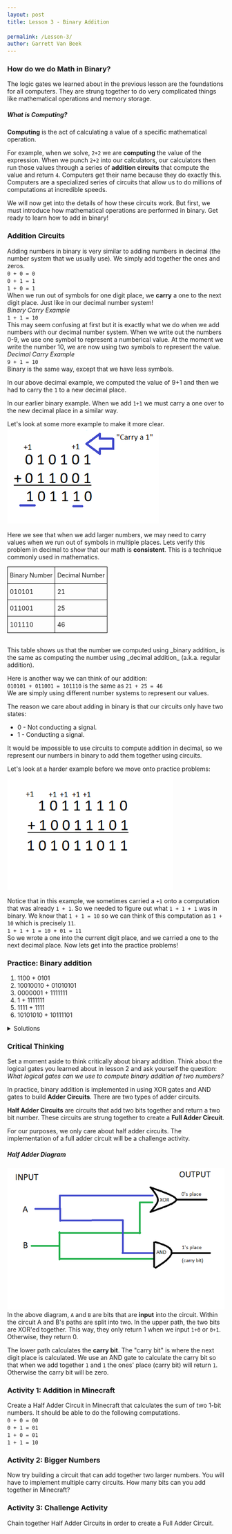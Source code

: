```yaml
---
layout: post
title: Lesson 3 - Binary Addition

permalink: /Lesson-3/
author: Garrett Van Beek
---
```

<!-- style -->
<style type="text/css">
.tg {
  border-collapse:collapse;
  border-spacing:0;
}
.tg td {
  padding:10px 5px;
  border-style:solid;
  border-width:1px;
  overflow:hidden;
  word-break:normal;
  border-color:black;
}
.tg th {
  font-size:14px;
  font-weight:normal;
  padding:10px 5px;
  border-style:solid;
  border-width:1px;
  overflow:hidden;
  word-break:normal;
  border-color:black;
}
.tg .tg-0pky{
  border-color:inherit;text-align:left;vertical-align:top
}
</style>

### How do we do Math in Binary?
The logic gates we learned about in the previous lesson are the foundations for all computers. They are strung together to do very complicated things like mathematical operations and memory storage.

##### What is Computing?
__Computing__ is the act of calculating a value of a specific mathematical operation.

For example, when we solve, `2+2` we are __computing__ the value of the expression. When we punch `2+2` into our calculators, our calculators then run those values through a series of __addition circuits__ that compute the value and return `4`. Computers get their name because they do exactly this. Computers are a specialized series of circuits that allow us to do millions of computations at incredible speeds.

We will now get into the details of how these circuits work. But first, we must introduce how mathematical operations are performed in binary. Get ready to learn how to add in binary!

### Addition Circuits
Adding numbers in binary is very similar to adding numbers in decimal (the number system that we usually use). We simply add together the ones and zeros. <br>
`0 + 0 = 0` <br>
`0 + 1 = 1` <br>
`1 + 0 = 1` <br>
When we run out of symbols for one digit place, we __carry__ a one to the next digit place. Just like in our decimal number system! <br>
_Binary Carry Example_ <br> `1 + 1 = 10` <br>
This may seem confusing at first but it is exactly what we do when we add numbers with our decimal number system. When we write out the numbers 0-9, we use one symbol to represent a numberical value. At the moment we write the number 10, we are now using two symbols to represent the value. <br>
_Decimal Carry Example_ <br> `9 + 1 = 10` <br>
Binary is the same way, except that we have less symbols.

In our above decimal example, we computed the value of 9+1 and then we had to carry the `1` to a new decimal place.

In our earlier binary example. When we add `1+1` we must carry a one over to the new decimal place in a similar way.

Let's look at some more example to make it more clear.<br>
![Binary Addidion 1](https://github.com/thegerrit/MinecraftLessons/blob/master/images/binary_addition1.png?raw=true)

Here we see that when we add larger numbers,  we may need to carry values when we run out of symbols in multiple places. Lets verify this problem in decimal to show that our math is __consistent__. This is a technique commonly used in mathematics.
<br>
<table class="tg">
  <tr>
    <th> Binary Number </th>
    <th> Decimal Number </th>
  </tr>
  <tr>
    <td>010101</td>
    <td>21</td>
  </tr>
  <tr>
    <td>011001</td>
    <td>25</td>
  </tr>
  <tr>
    <td>101110</td>
    <td>46</td>
  </tr>
</table><br>
This table shows us that the number we computed using _binary addition_ is the same as computing the number using _decimal addition_ (a.k.a. regular addition).

Here is another way we can think of our addition:<br>
`010101 + 011001 = 101110` is the same as
`21 + 25 = 46` <br>
We are simply using different number systems to represent our values.

The reason we care about adding in binary is that our circuits only have two states:
* 0 - Not conducting a signal.
* 1 - Conducting a signal.

It would be impossible to use circuits to compute addition in decimal, so we represent our numbers in binary to add them together using circuits.

Let's look at a harder example before we move onto practice problems:<br>
![Binary Addition 2](https://github.com/thegerrit/MinecraftLessons/blob/master/images/binary_addition2.png?raw=true)
<br>

Notice that in this example, we sometimes carried a `+1` onto a computation that was already `1 + 1`. So we needed to figure out what `1 + 1 + 1` was in binary. We know that `1 + 1 = 10` so we can think of this computation as `1 + 10` which is precisely `11`.
<br>
`1 + 1 + 1 = 10 + 01 = 11` <br>
So we wrote a one into the current digit place, and we carried a one to the next decimal place. Now lets get into the practice problems!

### Practice: Binary addition
1. 1100 + 0101
2. 10010010 + 01010101
3. 0000001 + 1111111
4. 1 + 1111111
5. 1111 + 1111
6. 10101010 + 10111101

<!-- TODO: add external stylesheet for tables -->
<details>
  <summary> Solutions </summary>
  <table class="tg">
  <tr>
    <th class="tg-cly1">#</th>
    <th class="tg-cly1">Problem</th>
    <th class="tg-cly1">Solution</th>
  </tr>
  <tr>
    <td class="tg-cly1">1</td>
    <td class="tg-cly1">1100 + 0101</td>
    <td class="tg-cly1">10001</td>
  </tr>
  <tr>
    <td class="tg-cly1">2</td>
    <td class="tg-cly1">10010010 + 01010101</td>
    <td class="tg-cly1">11100111</td>
  </tr>
  <tr>
    <td class="tg-0lax">3</td>
    <td class="tg-0lax">0000001 + 1111111</td>
    <td class="tg-0lax">10000000</td>
  </tr>
  <tr>
    <td class="tg-0lax">4</td>
    <td class="tg-0lax">1 + 1111111</td>
    <td class="tg-0lax">10000000 (the 0's before the 1 don't make a difference!)</td>
  </tr>
  <tr>
    <td class="tg-0lax">5</td>
    <td class="tg-0lax">1111 + 1111</td>
    <td class="tg-0lax">11110</td>
  </tr>
  <tr>
    <td class="tg-0lax">6</td>
    <td class="tg-0lax">10101010 + 10111101</td>
    <td class="tg-0lax">101100111</td>
  </tr>
</table>
</details>

### Critical Thinking
Set a moment aside to think critically about binary addition. Think about the logical gates you learned about in lesson 2 and ask yourself the question: _What logical gates can we use to compute binary addition of two numbers?_

In practice, binary addition is implemented in using XOR gates and AND gates to build __Adder Circuits__. There are two types of adder circuits.

__Half Adder Circuits__ are circuits that add two bits together and return a two bit number. These circuits are strung together to create a __Full Adder Circuit__.

For our purposes, we only care about half adder circuits. The implementation of a full adder circuit will be a challenge activity.

##### Half Adder Diagram
![half adder](https://github.com/thegerrit/MinecraftLessons/blob/master/images/half_adder.png?raw=true)
<br>
In the above diagram, `A` and `B` are bits that are __input__ into the circuit.
Within the circuit A and B's paths are split into two. In the upper path, the two bits are XOR'ed together. This way, they only return 1 when we input `1+0` or `0+1`. Otherwise, they return 0.

The lower path calculates the __carry bit__. The "carry bit" is where the next digit place is calculated. We use an AND gate to calculate the carry bit so that when we add together `1` and `1` the ones' place (carry bit) will return `1`. Otherwise the carry bit will be zero.

### Activity 1: Addition in Minecraft
Create a Half Adder Circuit in Minecraft that calculates the sum of two 1-bit numbers. It should be able to do the following computations.<br>
`0 + 0 = 00` <br>
`0 + 1 = 01` <br>
`1 + 0 = 01` <br>
`1 + 1 = 10` <br>

### Activity 2: Bigger Numbers
Now try building a circuit that can add together two larger numbers. You will have to implement multiple carry circuits. How many bits can you add together in Minecraft?

### Activity 3: Challenge Activity
Chain together Half Adder Circuits in order to create a Full Adder Circuit.
